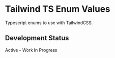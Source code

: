 # Tailwind TS Enum Values

Typescript enums to use with TailwindCSS. 

## Development Status
Active - Work In Progress